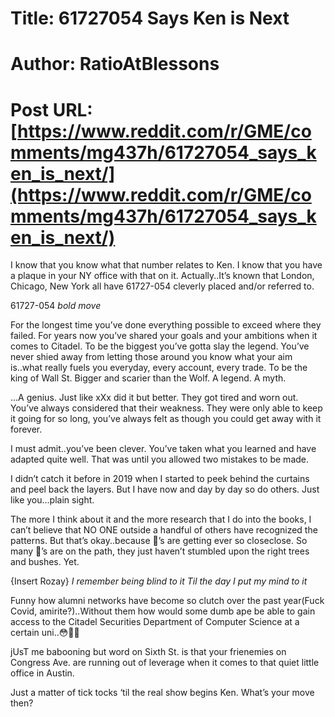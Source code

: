 # Title: 61727054 Says Ken is Next
# Author: RatioAtBlessons
# Post URL: [https://www.reddit.com/r/GME/comments/mg437h/61727054_says_ken_is_next/](https://www.reddit.com/r/GME/comments/mg437h/61727054_says_ken_is_next/)


I know that you know what that number relates to Ken. I know that you have a plaque in your NY office with that on it. Actually..It’s known that London, Chicago, New York all have 61727-054 cleverly placed and/or referred to. 

61727-054 *bold move*

For the longest time you’ve done everything possible to exceed where they failed. For years now you’ve shared your goals and your ambitions when it comes to Citadel. To be the biggest you’ve gotta slay the legend. You’ve never shied away from letting those around you know what your aim is..what really fuels you everyday, every account, every trade. To be the king of Wall St. Bigger and scarier than the Wolf. A legend. A myth. 

...A genius. Just like xXx did it but better. They got tired and worn out. You’ve always considered that their weakness. They were only able to keep it going for so long, you’ve always felt as though you could get away with it forever. 

I must admit..you’ve been clever. You’ve taken what you learned and have adapted quite well. That was until you allowed two mistakes to be made.

I didn’t catch it before in 2019 when I started to peek behind the curtains and peel back the layers. But I have now and day by day so do others. Just like you...plain sight. 

The more I think about it and the more research that I do into the books, I can’t believe that NO ONE outside a handful of others have recognized the patterns. But that’s okay..because 🦍’s are getting ever so closeclose. So many 🦍’s are on the path, they just haven’t stumbled upon the right trees and bushes. Yet. 

{Insert Rozay} *I remember being blind to it
Til the day I put my mind to it*

Funny how alumni networks have become so clutch over the past year(Fuck Covid, amirite?)..Without them how would some dumb ape be able to gain access to the Citadel Securities Department of Computer Science at a certain uni..😳🤭🤫

jUsT me babooning but word on Sixth St. is that your frienemies on Congress Ave. are running out of leverage when it comes to that quiet little office in Austin. 

Just a matter of tick tocks ‘til the real show begins Ken. What’s your move then?